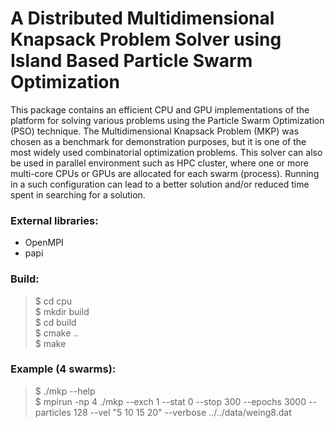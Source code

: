 A Distributed Multidimensional Knapsack Problem Solver using Island Based Particle Swarm Optimization
=====================================================================================================

This package contains an efficient CPU and GPU implementations of the platform
for solving various problems using the Particle Swarm Optimization (PSO)
technique.  The Multidimensional Knapsack Problem (MKP) was chosen as
a benchmark for demonstration purposes, but it is one of the most widely
used combinatorial optimization problems. This solver can also be used in
parallel environment such as HPC cluster, where one or more multi-core CPUs
or GPUs are allocated for each swarm (process). Running in a such
configuration can lead to a better solution and/or reduced time spent
in searching for a solution.


### External libraries:

* OpenMPI
* papi


### Build:

> $ cd cpu  
> $ mkdir build  
> $ cd build  
> $ cmake ..  
> $ make


### Example (4 swarms):

> $ ./mkp --help  
> $ mpirun -np 4 ./mkp --exch 1 --stat 0 --stop 300 --epochs 3000 --particles 128 --vel "5 10 15 20" --verbose ../../data/weing8.dat


